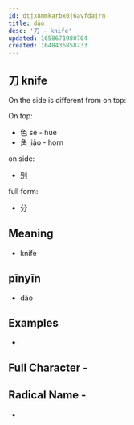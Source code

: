 ```yaml
---
id: dtjx8mmkarbx0j6avfdajrn
title: dāo
desc: '刀 - knife'
updated: 1658671980704
created: 1648436858733
---
```


## 刀 knife

On the side is different from on top:

On top: 
- 色 sè - hue
- 角 jiǎo - horn

on side:
- 别

full form:
- 分


## Meaning

- knife

## pīnyīn

- dāo

## Examples

- 

## Full Character - 

## Radical Name -

- 
